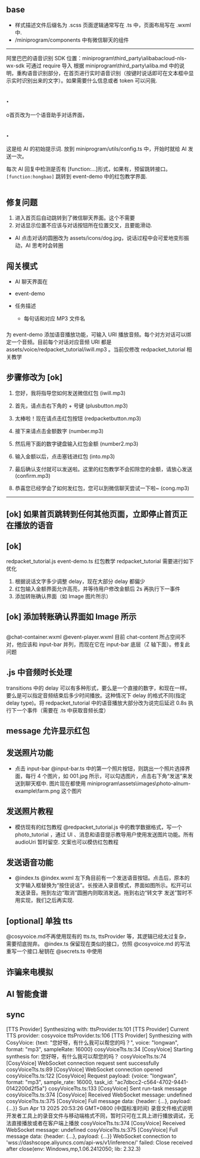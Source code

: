 ## base

- 样式描述文件后缀名为 .scss 页面逻辑通常写在 .ts 中，页面布局写在 .wxml 中.
- /miniprogram/components 中有微信聊天的组件

---

阿里巴巴的语音识别 SDK 位置：miniprogram\third_party\alibabacloud-nls-wx-sdk
可通过 require 导入
根据 miniprogram\third_party\aliba.md 中的说明，重构语音识别部分，在首页进行实时语音识别（按键时说话即可在文本框中显示实时识别出来的文字）。如果需要什么信息或者 token 可以问我.

## .

o首页改为一个语音助手对话界面，

## .

这是给 AI 的初始提示词. 放到 miniprogram/utils/config.ts 中，开始时就给 AI 发送一次。

每次 AI 回复中检测是否有 [function:...]形式，如果有，预留跳转接口。`[function:hongbao]` 跳转到 event-demo 中的红包教学界面.

```
```

## 修复问题

1. 进入首页后自动跳转到了微信聊天界面。这个不需要
2. 对话显示位置不应该与对话按钮所在位置交叉，且要能滑动.

- AI 点击对话的圆圈改为 assets/icons/dog.jpg，说话过程中会可爱地变形振动，AI 思考时会转圈

## 闯关模式

- AI 聊天界面在

- event-demo 

- 任务描述
   - 每句话和对应 MP3 文件名

### 

为 event-demo 添加语音播放功能，可输入 URI 播放音频。每个对方对话可以绑定一个音频。目前每个对话对应音频 URI 都是 assets/voice/redpacket_tutorial/iwill.mp3 。当前仅修改 redpacket_tutorial 相关教学 

## 步骤修改为 [ok]

1. 您好，我将指导您如何发送微信红包 (iwill.mp3)

2. 首先，请点击右下角的 + 号键 (plusbutton.mp3)

3. 太棒啦！现在请点击红包按钮 (redpacketbutton.mp3)

4. 接下来请点击金额数字 (number.mp3)

5. 然后用下面的数字键盘输入红包金额 (number2.mp3)

6. 输入金额以后，点击塞钱进红包 (into.mp3)

7. 最后确认支付就可以发送啦。这里的红包教学不会扣除您的金额，请放心发送 (confirm.mp3)

8. 恭喜您已经学会了如何发红包，您可以到微信聊天尝试一下啦~ (cong.mp3)

---

## [ok] 如果首页跳转到任何其他页面，立即停止首页正在播放的语音

## [ok]

redpacket_tutorial.js event-demo.ts
红包教学 redpacket_tutorial 需要进行如下优化
1. 根据说话文字多少调整 delay，现在大部分 delay 都偏少
2. 红包输入金额界面允许高亮，并等待用户修改金额后 2s 再执行下一事件
3. 添加转账确认界面（如 Image 图片所示）

## [ok] 添加转账确认界面如 Image 所示

## 

@chat-container.wxml @event-player.wxml 目前 chat-content 所占空间不对，他应该和 input-bar 并列，而现在它在 input-bar 底层（Z 轴下面）。修复此问题

## .js 中音频时长处理

transitions 中的 delay 可以有多种形式，要么是一个直接的数字，和现在一样。要么是可以指定音频结束后多少时间播放。这种情况下 delay 的格式不同(指定 delay type)。将 redpacket_tutorial 中的语音播放大部分改为说完后延迟 0.8s 执行下一个事件（需要在 .ts 中获取音频长度）

## message 允许显示红包

## 发送照片功能

- 点击 input-bar @input-bar.ts 中的第一个照片按钮，则跳出一个照片选择界面，每行 4 个图片，如 001.jpg 所示，可以勾选图片，点击右下角“发送”来发送到聊天框中. 图片现在都使用 miniprogram\assets\images\photo-alnum-example\farm.png 这个图片

## 发送照片教程

- 模仿现有的红包教程 @redpacket_tutorial.js 中的教学数据格式，写一个 photo_tutorial ，通过 UI 、消息和语音提示教导用户使用发送图片功能。所有 audioUri 暂时留空. 文案也可以模仿红包教程 

## 发送语音功能

- @index.ts @index.wxml 左下角目前有一个发送语音按钮。点击后，原本的文字输入框替换为“按住说话”。长按进入录音模式，界面如图所示。松开可以发送录音。拖到左边“取消”圆圈内则取消发送。拖到右边“转文字 发送”暂时不用实现，我们之后再实现.

## [optional] 单独 tts

@cosyvoice.md不再使用现有的 tts.ts, ttsProvider 等，其逻辑已经太过复杂，需要彻底抛弃。 @index.ts  保留现在类似的接口，仿照 @cosyvoice.md 的写法重写一个接口.秘钥在 @secrets.ts 中使用 

## 诈骗来电模拟

## AI 智能食谱

## sync

[TTS Provider] Synthesizing with:
ttsProvider.ts:101 [TTS Provider] Current TTS provider: cosyvoice
ttsProvider.ts:106 [TTS Provider] Synthesizing with CosyVoice: {text: "您好呀，有什么我可以帮您的吗？", voice: "longwan", format: "mp3", sampleRate: 16000}
cosyVoiceTts.ts:34 [CosyVoice] Starting synthesis for: 您好呀，有什么我可以帮您的吗？
cosyVoiceTts.ts:74 [CosyVoice] WebSocket connection request sent successfully
cosyVoiceTts.ts:89 [CosyVoice] WebSocket connection opened
cosyVoiceTts.ts:122 [CosyVoice] Request payload: {voice: "longwan", format: "mp3", sample_rate: 16000, task_id: "ac7dbcc2-c564-4702-9441-0142200d2f5a"}
cosyVoiceTts.ts:133 [CosyVoice] Sent run-task message
cosyVoiceTts.ts:374 [CosyVoice] Received WebSocket message: undefined
cosyVoiceTts.ts:375 [CosyVoice] Full message data: {header: {…}, payload: {…}}
Sun Apr 13 2025 20:53:26 GMT+0800 (中国标准时间) 录音文件格式说明
开发者工具上的录音文件与移动端格式不同，暂时只可在工具上进行播放调试，无法直接播放或者在客户端上播放
cosyVoiceTts.ts:374 [CosyVoice] Received WebSocket message: undefined
cosyVoiceTts.ts:375 [CosyVoice] Full message data: {header: {…}, payload: {…}}
WebSocket connection to 'wss://dashscope.aliyuncs.com/api-ws/v1/inference/' failed: Close received after close(env: Windows,mp,1.06.2412050; lib: 2.32.3)